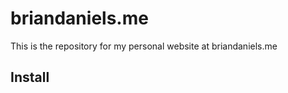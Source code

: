 briandaniels.me
============

This is the repository for my personal website at briandaniels.me

Install
-------
